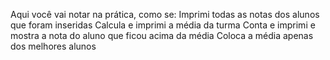 Aqui você vai notar na prática, como se:
Imprimi todas as notas dos alunos que foram inseridas
Calcula e imprimi a média da turma
Conta e imprimi e mostra a nota do aluno que ficou acima da média
Coloca a média apenas dos melhores alunos
